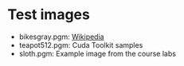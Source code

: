 # Test images

- bikesgray.pgm: [Wikipedia](https://en.wikipedia.org/wiki/File:Bikesgray.jpg)
- teapot512.pgm: Cuda Toolkit samples
- sloth.pgm: Example image from the course labs